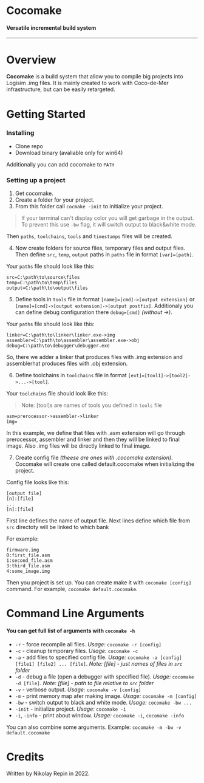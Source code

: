 # Cocomake
#### Versatile incremental build system


---


# Overview
**Cocomake** is a build system that allow you to compile big projects into Logisim .img files. It is mainly created to work with Coco-de-Mer infrastructure, but can be easily retargeted.

# Getting Started
### Installing 
+ Clone repo
+ Download binary (avaliable only for win64)

Additionally you can add cocomake to `PATH`

### Setting up a project

1. Get cocomake.
2. Create a folder for your project.
3. From this folder call `cocmake -init` to initialize your project.

> If your terminal can't display color you will get garbage in the output. To prevent this use `-bw` flag, it will switch output to black&white mode.

Then `paths`, `toolchains`, `tools` and `timestamps` files will be created.

4. Now create folders for source files, temporary files and output files. Then define `src`, `temp`, `output` paths in `paths` file in format `[var]=[path]`. 

Your `paths` file should look like this:
```
src=C:\path\to\source\files
temp=C:\path\to\temp\files
output=C:\path\to\output\files
```

5. Define tools in `tools` file in format `[name]=[cmd]->[output extension]` or `[name]=[cmd]->[output extension]->[output postfix]`. Additionaly you can define debug configuration there `debug=[cmd]` *(without ->)*.

Your `paths` file should look like this:
```
linker=C:\path\to\linker\linker.exe->img
assembler=C:\path\to\assembler\assembler.exe->obj
debug=C:\path\to\debugger\debugger.exe
```

So, there we adder a linker that produces files with .img extension and assemblerhat produces files with .obj extension.

6. Define toolchains in `toolchains` file in format `[ext]=[tool1]->[tool2]->...->[tool]`.

Your `toolchains` file should look like this:

>Note: [tool]s are names of tools you defined in `tools` file 

```
asm=prerocessor->assembler->linker
img=
```

In this example, we define that files with .asm extension will go through prerocessor, assembler and linker and then they will be linked to final image. Also .img files will be directly linked to final image.

7. Create config file *(theese are ones with .cocomake extension)*. Cocomake will create one called default.cocomake when initializing the project.

Config file looks like this:

```
[output file]
[n]:[file]
...
[n]:[file]
```

First line defines the name of output file.
Next lines define which file from `src` directoty will be linked to which bank

For example:
```
firmware.img
0:first_file.asm
1:second_file.asm
3:third_file.asm
4:some_image.img
```

Then you project is set up.
You can create make it with `cocomake [config]` command.
For example, `cocomake default.cocomake`.

# Command Line Arguments

#### You can get full list of arguments with `cocomake -h`

+ `-r` - force recompile all files. *Usage:* `cocomake -r [config]`
+ `-c` - cleanup temporary files. *Usage:* `cocomake -c`
+ `-a` - add files to specified config file. *Usage:* `cocomake -a [config] [file1] [file2] ... [file]`. *Note: [file] - just names of files in `src` folder*
+ `-d` - debug a file (open a debugger with specified file). *Usage:* `cocomake -d [file]`. *Note: [file] - path to file relative to `src` folder*
+ `-v` - verbose output. *Usage:* `cocomake -v [config]`
+ `-m` - print memory map afer making image.  *Usage:* `cocomake -m [config]`
+ `-bw` - switch output to black and white mode.  *Usage:* `cocomake -bw ...`
+ `-init` - initialize project.  *Usage:* `cocomake -i`
+ `-i`, `-info` - print about window.  *Usage:* `cocomake -i`, `cocomake -info`

You can also combine some arguments. Example: `cocomake -m -bw -v default.cocomake`

# Credits
Written by Nikolay Repin in 2022.